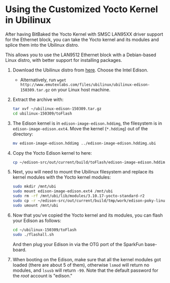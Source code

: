 Using the Customized Yocto Kernel in Ubilinux
=============================================

After having BitBaked the Yocto Kernel with SMSC LAN95XX driver support for the Ethernet block, you can take the Yocto kernel and its modules and splice them into the Ubilinux distro.

This allows you to use the LAN9512 Ethernet block with a Debian-based Linux distro, with better support for installing packages.

1. Download the Ubilinux distro from [here](http://www.emutexlabs.com/ubilinux). Choose the Intel Edison.
	- Alternatively, run `wget http://www.emutexlabs.com/files/ubilinux/ubilinux-edison-150309.tar.gz` on your Linux host machine.

2. Extract the archive with:
	
	```bash
	tar xvf ~/ubilinux-edison-150309.tar.gz
	cd ubilinux-150309/toFlash
	```

3. The Edison kernel is in `edison-image-edison.hddimg`, the filesystem is in `edison-image-edison.ext4`. Move the kernel (`*.hddimg`) out of the directory:

	```bash
	mv edison-image-edison.hddimg ../edison-image-edison.hddimg.ubi
	```

4. Copy the Yocto Edison kernel to here:

	```bash
	cp ~/edison-src/out/current/build/toFlash/edison-image-edison.hddimg .
	```

5. Next, you will need to mount the Ubilinux filesystem and replace its kernel modules with the Yocto kernel modules:

	```bash
	sudo mkdir /mnt/ubi
	sudo mount edison-image-edison.ext4 /mnt/ubi
	sudo rm -rf /mnt/ubi/lib/modules/3.10.17-yocto-standard-r2
	sudo cp -r ~/edison-src/out/current/build/tmp/work/edison-poky-linux/edison-image/1.0-r0/rootfs/lib/modules/* /mnt/ubi/lib/modules/
	sudo umount /mnt/ubi
	```
6. Now that you've copied the Yocto kernel and its modules, you can flash your Edison as follows:

	```bash
	cd ~/ubilinux-150309/toFlash
	sudo ./flashall.sh
	```

	And then plug your Edison in via the OTG port of the SparkFun base-board.

7. When booting on the Edison, make sure that all the kernel modules got loaded (there are about 5 of them), otherwise `lsmod` will return no modules, and `lsusb` will return `-99`. Note that the default password for the _root_ account is "edison."
